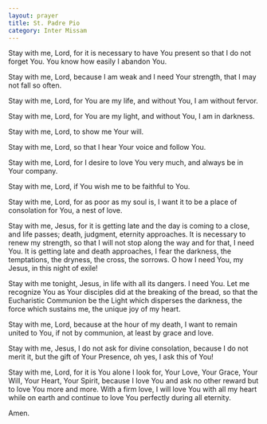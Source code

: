 ```yaml
---
layout: prayer
title: St. Padre Pio
category: Inter Missam
---
```

Stay with me, Lord, for it is necessary to have You present so that I do not forget You. You know how easily I abandon You.

Stay with me, Lord, because I am weak and I need Your strength, that I may not fall so often.

Stay with me, Lord, for You are my life, and without You, I am without fervor.

Stay with me, Lord, for You are my light, and without You, I am in darkness.

Stay with me, Lord, to show me Your will.

Stay with me, Lord, so that I hear Your voice and follow You.

Stay with me, Lord, for I desire to love You very much, and always be in Your company.

Stay with me, Lord, if You wish me to be faithful to You.

Stay with me, Lord, for as poor as my soul is, I want it to be a place of consolation for You, a nest of love.

Stay with me, Jesus, for it is getting late and the day is coming to a close, and life passes; death, judgment, eternity approaches. It is necessary to renew my strength, so that I will not stop along the way and for that, I need You. It is getting late and death approaches, I fear the darkness, the temptations, the dryness, the cross, the sorrows. O how I need You, my Jesus, in this night of exile!

Stay with me tonight, Jesus, in life with all its dangers. I need You. Let me recognize You as Your disciples did at the breaking of the bread, so that the Eucharistic Communion be the Light which disperses the darkness, the force which sustains me, the unique joy of my heart.

Stay with me, Lord, because at the hour of my death, I want to remain united to You, if not by communion, at least by grace and love.

Stay with me, Jesus, I do not ask for divine consolation, because I do not merit it, but the gift of Your Presence, oh yes, I ask this of You!

Stay with me, Lord, for it is You alone I look for, Your Love, Your Grace, Your Will, Your Heart, Your Spirit, because I love You and ask no other reward but to love You more and more. With a firm love, I will love You with all my heart while on earth and continue to love You perfectly during all eternity.

Amen. 